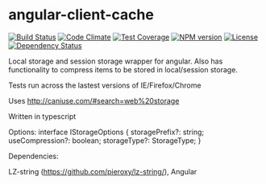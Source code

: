 # angular-client-cache

[![Build Status](https://travis-ci.org/angular-client-cache.svg?branch=master)](https://travis-ci.org/jonocairns/angular-client-cache) [![Code Climate](https://codeclimate.com/github/angular-client-cache/badges/gpa.svg)](https://codeclimate.com/github/angular-client-cache) [![Test Coverage](https://codeclimate.com/github/angular-client-cache/badges/coverage.svg)](https://codeclimate.com/github/angular-client-cache) [![NPM version][npm-image]][npm-url] [![License][license-image]][license-url] [![Dependency Status][david-image]][david-url]
 

Local storage and session storage wrapper for angular. Also has functionality to compress items to be stored in local/session storage.

Tests run across the lastest versions of IE/Firefox/Chrome

Uses http://caniuse.com/#search=web%20storage

Written in typescript

Options: interface IStorageOptions {
        storagePrefix?: string;
        useCompression?: boolean;
        storageType?: StorageType;
    }

Dependencies: 

LZ-string (https://github.com/pieroxy/lz-string/),
Angular

[npm-image]: https://img.shields.io/npm/v/angular-client-cache.svg?style=flat-square
[npm-url]: https://npmjs.org/package/angular-client-cache
[license-image]: http://img.shields.io/npm/l/angular-client-cache.svg?style=flat-square
[license-url]: LICENSE
[david-image]: http://img.shields.io/david/angular-client-cache.svg?style=flat-square
[david-url]: https://david-dm.org/angular-client-cache
